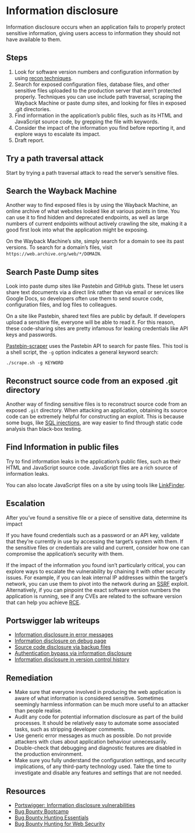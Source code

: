 # Information disclosure

Information disclosure occurs when an application fails to properly protect sensitive information, giving users access to information they should not have available to them.

## Steps

1. Look for software version numbers and configuration information by using [recon techniques](https://recon.tymyrddin.dev/docs/app/README).
2. Search for exposed configuration files, database files, and other sensitive files uploaded to the production server that aren’t protected properly. Techniques you can use include path traversal, scraping the Wayback Machine or paste dump sites, and looking for files in exposed .git directories.
3. Find information in the application’s public files, such as its HTML and JavaScript source code, by grepping the file with keywords.
4. Consider the impact of the information you find before reporting it, and explore ways to escalate its impact.
5. Draft report.

## Try a path traversal attack

Start by trying a path traversal attack to read the server’s sensitive files.

## Search the Wayback Machine

Another way to find exposed files is by using the Wayback Machine, an online archive of what websites looked like at various points in time. You can use it to find hidden and deprecated endpoints, as well as large numbers of current endpoints without actively crawling the site, making it a good first look into what the application might be exposing.

On the Wayback Machine’s site, simply search for a domain to see its past versions. To search for a domain’s files, visit `https://web.archive.org/web/*/DOMAIN`.

## Search Paste Dump sites

Look into paste dump sites like Pastebin and GitHub gists. These let users share text documents via a direct link rather than via email or services like Google Docs, so developers often use them to send source code, configuration files, and log files to colleagues. 

On a site like Pastebin, shared text files are public by default. If developers upload a sensitive file, everyone will be able to read it. For this reason, these code-sharing sites are pretty infamous for leaking credentials like API keys and passwords.

[Pastebin-scraper](https://github.com/streaak/pastebin-scraper/) uses the Pastebin API to search for paste files. This tool is a shell script, the `-g` option indicates a general keyword search:

    ./scrape.sh -g KEYWORD

## Reconstruct source code from an exposed .git directory

Another way of finding sensitive files is to reconstruct source code from an exposed `.git` directory. When attacking an application, obtaining its source code can be extremely helpful for constructing an exploit. This is because some bugs, like [SQL injections](sqli.md), are way easier to find through static code analysis than black-box testing.

## Find Information in public files

Try to find information leaks in the application’s public files, such as their HTML and JavaScript source code. JavaScript files are a rich source of information leaks.

You can also locate JavaScript files on a site by using tools like [LinkFinder](https://github.com/GerbenJavado/LinkFinder/).

## Escalation

After you’ve found a sensitive file or a piece of sensitive data, determine its impact

If you have found credentials such as a password or an API key, validate that they’re currently in use by accessing the target’s system with them. If the sensitive files or credentials are valid and current, consider how one can compromise the application’s security with them.

If the impact of the information you found isn’t particularly critical, you can explore ways to escalate the vulnerability by chaining it with other security issues. For example, if you can leak internal IP addresses within the target’s network, you can use them to pivot into the network during an [SSRF](ssrf.md) exploit. Alternatively, if you can pinpoint the exact software version numbers the application is running, see if any CVEs are related to the software version that can help you achieve [RCE](rce.md).

## Portswigger lab writeups

* [Information disclosure in error messages](../id/1.md)
* [Information disclosure on debug page](../id/2.md)
* [Source code disclosure via backup files](../id/3.md)
* [Authentication bypass via information disclosure](../id/4.md)
* [Information disclosure in version control history](../id/5.md)

## Remediation

* Make sure that everyone involved in producing the web application is aware of what information is considered sensitive. Sometimes seemingly harmless information can be much more useful to an attacker than people realise. 
* Audit any code for potential information disclosure as part of the build processes. It should be relatively easy to automate some associated tasks, such as stripping developer comments.
* Use generic error messages as much as possible. Do not provide attackers with clues about application behaviour unnecessarily.
* Double-check that debugging and diagnostic features are disabled in the production environment.
* Make sure you fully understand the configuration settings, and security implications, of any third-party technology used. Take the time to investigate and disable any features and settings that are not needed.

## Resources

* [Portswigger: Information disclosure vulnerabilities](https://portswigger.net/web-security/information-disclosure)
* [Bug Bounty Bootcamp](https://nostarch.com/bug-bounty-bootcamp)
* [Bug Bounty Hunting Essentials](https://www.packtpub.com/product/bug-bounty-hunting-essentials/9781788626897)
* [Bug Bounty Hunting for Web Security](https://link.springer.com/book/10.1007/978-1-4842-5391-5)

